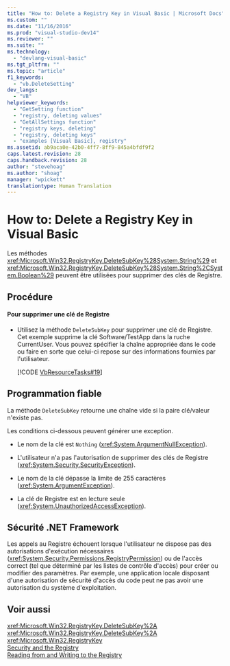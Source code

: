 ```yaml
---
title: "How to: Delete a Registry Key in Visual Basic | Microsoft Docs"
ms.custom: ""
ms.date: "11/16/2016"
ms.prod: "visual-studio-dev14"
ms.reviewer: ""
ms.suite: ""
ms.technology: 
  - "devlang-visual-basic"
ms.tgt_pltfrm: ""
ms.topic: "article"
f1_keywords: 
  - "vb.DeleteSetting"
dev_langs: 
  - "VB"
helpviewer_keywords: 
  - "GetSetting function"
  - "registry, deleting values"
  - "GetAllSettings function"
  - "registry keys, deleting"
  - "registry, deleting keys"
  - "examples [Visual Basic], registry"
ms.assetid: ab9aca0e-42b0-4ff7-8ff9-845a4bfdf9f2
caps.latest.revision: 28
caps.handback.revision: 28
author: "stevehoag"
ms.author: "shoag"
manager: "wpickett"
translationtype: Human Translation
---
```

# How to: Delete a Registry Key in Visual Basic
Les méthodes <xref:Microsoft.Win32.RegistryKey.DeleteSubKey%28System.String%29> et <xref:Microsoft.Win32.RegistryKey.DeleteSubKey%28System.String%2CSystem.Boolean%29> peuvent être utilisées pour supprimer des clés de Registre.  
  
## Procédure  
  
#### Pour supprimer une clé de Registre  
  
-   Utilisez la méthode `DeleteSubKey` pour supprimer une clé de Registre.  Cet exemple supprime la clé Software\/TestApp dans la ruche CurrentUser.  Vous pouvez spécifier la chaîne appropriée dans le code ou faire en sorte que celui\-ci repose sur des informations fournies par l'utilisateur.  
  
     [!CODE [VbResourceTasks#19](../CodeSnippet/VS_Snippets_VBCSharp/VbResourceTasks#19)]  
  
## Programmation fiable  
 La méthode `DeleteSubKey` retourne une chaîne vide si la paire clé\/valeur n'existe pas.  
  
 Les conditions ci\-dessous peuvent générer une exception.  
  
-   Le nom de la clé est `Nothing` \(<xref:System.ArgumentNullException>\).  
  
-   L'utilisateur n'a pas l'autorisation de supprimer des clés de Registre \(<xref:System.Security.SecurityException>\).  
  
-   Le nom de la clé dépasse la limite de 255 caractères \(<xref:System.ArgumentException>\).  
  
-   La clé de Registre est en lecture seule \(<xref:System.UnauthorizedAccessException>\).  
  
## Sécurité .NET Framework  
 Les appels au Registre échouent lorsque l'utilisateur ne dispose pas des autorisations d'exécution nécessaires \(<xref:System.Security.Permissions.RegistryPermission>\) ou de l'accès correct \(tel que déterminé par les listes de contrôle d'accès\) pour créer ou modifier des paramètres.  Par exemple, une application locale disposant d'une autorisation de sécurité d'accès du code peut ne pas avoir une autorisation du système d'exploitation.  
  
## Voir aussi  
 <xref:Microsoft.Win32.RegistryKey.DeleteSubKey%2A>   
 <xref:Microsoft.Win32.RegistryKey.DeleteSubKey%2A>   
 <xref:Microsoft.Win32.RegistryKey>   
 [Security and the Registry](../../../../visual-basic/developing-apps/programming/computer-resources/security-and-the-registry.md)   
 [Reading from and Writing to the Registry](../../../../visual-basic/developing-apps/programming/computer-resources/reading-from-and-writing-to-the-registry.md)